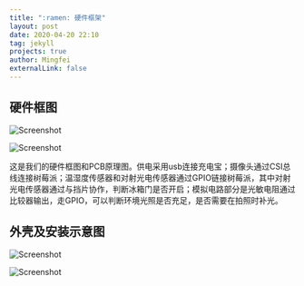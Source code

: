 ```yaml
---
title: ":ramen: 硬件框架"
layout: post
date: 2020-04-20 22:10
tag: jekyll
projects: true
author: Mingfei
externalLink: false
---
```


<!-----
title: ":ramen: Indigo, minimalist jekyll theme"
layout: post
date: 2016-01-23 22:10
tag: jekyll
image: https://sergiokopplin.github.io/indigo/assets/images/jekyll-logo-light-solid.png
headerImage: true
projects: true
hidden: true # don't count this post in blog pagination
description: "This is a simple and minimalist template for Jekyll for those who likes to eat noodles."
category: project
author: johndoe
externalLink: false
----->


<!-----
title: ":ramen: 系统框架"
layout: post
date: 2020-03-01 22:10
tag: jekyll
image: https://sergiokopplin.github.io/indigo/assets/images/jekyll-logo-light-solid.png
headerImage: true
projects: true
hidden: true # don't count this post in blog pagination
description: "This is a simple and minimalist template for Jekyll for those who likes to eat noodles."
category: project
author: johndoe
externalLink: false
----->

<!-----
title: "系统框架"
layout: post
date: 2021-03-01 22:10
tag: jekyll
image: https://sergiokopplin.github.io/indigo/assets/images/jekyll-logo-light-solid.png
headerImage: true
projects: true
hidden: true # don't count this post in blog pagination
description: "This is a simple and minimalist template for Jekyll for those who likes to eat noodles."
category: project
author: johndoe
externalLink: false
----->


## 硬件框图
![Screenshot](https://github.com/guoriyue/intelligent_hardware/tree/master/assets/images/pcb.png)


![Screenshot](https://github.com/guoriyue/intelligent_hardware/tree/master/assets/images/pcby.png)


这是我们的硬件框图和PCB原理图。供电采用usb连接充电宝；摄像头通过CSI总线连接树莓派；温湿度传感器和对射光电传感器通过GPIO链接树莓派，其中对射光电传感器通过与挡片协作，判断冰箱门是否开启；模拟电路部分是光敏电阻通过比较器输出，走GPIO，可以判断环境光照是否充足，是否需要在拍照时补光。


## 外壳及安装示意图
![Screenshot](https://github.com/guoriyue/intelligent_hardware/tree/master/assets/images/pcbk1.png)


![Screenshot](https://github.com/guoriyue/intelligent_hardware/tree/master/assets/images/pcbk2.png)


<!-----

What has inside?

- Gulp
- BrowserSync
- Stylus
- SVG
- Travis
- No JS
- [98/100](https://developers.google.com/speed/pagespeed/insights/?url=http%3A%2F%2Fsergiokopplin.github.io%2Findigo%2F)

---

[Check it out](https://sergiokopplin.github.io/indigo/) here.
If you need some help, just [tell me](https://github.com/sergiokopplin/indigo/issues).
-->